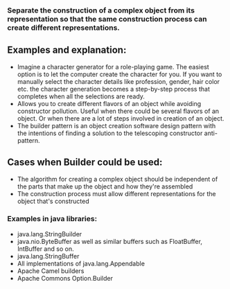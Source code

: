 ### Separate the construction of a complex object from its representation so that the same construction process can create different representations.

## Examples and explanation:

- Imagine a character generator for a role-playing game. The easiest option is to let the computer create the character for you. If you want to manually select the character details like profession, gender, hair color etc. the character generation becomes a step-by-step process that completes when all the selections are ready.
- Allows you to create different flavors of an object while avoiding constructor pollution. Useful when there could be several flavors of an object. Or when there are a lot of steps involved in creation of an object.
- The builder pattern is an object creation software design pattern with the intentions of finding a solution to the telescoping constructor anti-pattern.

## Cases when Builder could be used:

- The algorithm for creating a complex object should be independent of the parts that make up the object and how they're assembled
- The construction process must allow different representations for the object that's constructed

### Examples in java libraries:

- java.lang.StringBuilder
- java.nio.ByteBuffer as well as similar buffers such as FloatBuffer, IntBuffer and so on.
- java.lang.StringBuffer
- All implementations of java.lang.Appendable
- Apache Camel builders
- Apache Commons Option.Builder

